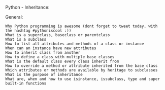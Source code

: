 Python - Inheritance:

General:

	Why Python programming is awesome (dont forget to tweet today, with the hashtag #pythoniscool :))
	What is a superclass, baseclass or parentclass
	What is a subclass
	How to list all attributes and methods of a class or instance
	When can an instance have new attributes
	How to inherit class from another
	How to define a class with multiple base classes
	What is the default class every class inherit from
	How to override a method or attribute inherited from the base class
	Which attributes or methods are available by heritage to subclasses
	What is the purpose of inheritance
	What are, when and how to use isinstance, issubclass, type and super built-in functions
